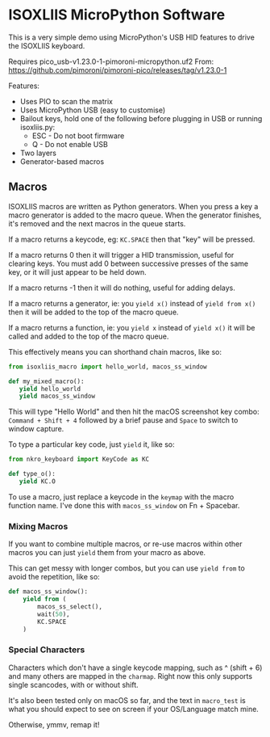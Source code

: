 # ISOXLIIS MicroPython Software

This is a very simple demo using MicroPython's USB HID features to drive
the ISOXLIIS keyboard.

Requires pico_usb-v1.23.0-1-pimoroni-micropython.uf2 
From: https://github.com/pimoroni/pimoroni-pico/releases/tag/v1.23.0-1

Features:

* Uses PIO to scan the matrix
* Uses MicroPython USB (easy to customise)
* Bailout keys, hold one of the following before plugging in USB or running isoxliis.py:
   * ESC - Do not boot firmware
   * Q - Do not enable USB
* Two layers
* Generator-based macros

## Macros

ISOXLIIS macros are written as Python generators. When you press a key a macro
generator is added to the macro queue. When the generator finishes, it's removed
and the next macros in the queue starts.

If a macro returns a keycode, eg: `KC.SPACE` then that "key" will be pressed.

If a macro returns 0 then it will trigger a HID transmission, useful for clearing
keys. You must add 0 between successive presses of the same key, or it will just
appear to be held down.

If a macro returns -1 then it will do nothing, useful for adding delays.

If a macro returns a generator, ie: you `yield x()` instead of `yield from x()`
then it will be added to the top of the macro queue.

If a macro returns a function, ie: you `yield x` instead of `yield x()` it will
be called and added to the top of the macro queue.

This effectively means you can shorthand chain macros, like so:

```python
from isoxliis_macro import hello_world, macos_ss_window

def my_mixed_macro():
   yield hello_world
   yield macos_ss_window
```

This will type "Hello World" and then hit the macOS screenshot key combo:
`Command + Shift + 4` followed by a brief pause and `Space` to switch to
window capture.

To type a particular key code, just `yield` it, like so:

```python
from nkro_keyboard import KeyCode as KC

def type_o():
   yield KC.O
```

To use a macro, just replace a keycode in the `keymap` with the macro
function name. I've done this with `macos_ss_window` on Fn + Spacebar.

### Mixing Macros

If you want to combine multiple macros, or re-use macros within other
macros you can just `yield` them from your macro as above.

This can get messy with longer combos, but you can use `yield from` to
avoid the repetition, like so:

```python
def macos_ss_window():
    yield from (
        macos_ss_select(),
        wait(50),
        KC.SPACE
    )
```

### Special Characters

Characters which don't have a single keycode mapping, such as ^ (shift + 6)
and many others are mapped in the `charmap`. Right now this only supports
single scancodes, with or without shift.

It's also been tested only on macOS so far, and the text in `macro_test` is
what you should expect to see on screen if your OS/Language match mine.

Otherwise, ymmv, remap it!
